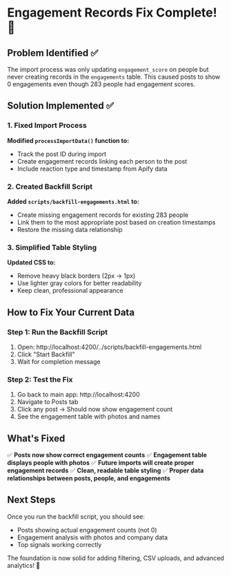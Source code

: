 # Engagement Records Fix Complete! 🎉

## Problem Identified ✅
The import process was only updating `engagement_score` on people but never creating records in the `engagements` table. This caused posts to show 0 engagements even though 283 people had engagement scores.

## Solution Implemented ✅

### 1. Fixed Import Process
**Modified `processImportData()` function to:**
- Track the post ID during import
- Create engagement records linking each person to the post
- Include reaction type and timestamp from Apify data

### 2. Created Backfill Script
**Added `scripts/backfill-engagements.html` to:**
- Create missing engagement records for existing 283 people
- Link them to the most appropriate post based on creation timestamps
- Restore the missing data relationship

### 3. Simplified Table Styling
**Updated CSS to:**
- Remove heavy black borders (2px → 1px)
- Use lighter gray colors for better readability
- Keep clean, professional appearance

## How to Fix Your Current Data

### Step 1: Run the Backfill Script
1. Open: http://localhost:4200/../scripts/backfill-engagements.html
2. Click "Start Backfill"
3. Wait for completion message

### Step 2: Test the Fix
1. Go back to main app: http://localhost:4200
2. Navigate to Posts tab
3. Click any post → Should now show engagement count
4. See the engagement table with photos and names

## What's Fixed

✅ **Posts now show correct engagement counts**
✅ **Engagement table displays people with photos**
✅ **Future imports will create proper engagement records**
✅ **Clean, readable table styling**
✅ **Proper data relationships between posts, people, and engagements**

## Next Steps

Once you run the backfill script, you should see:
- Posts showing actual engagement counts (not 0)
- Engagement analysis with photos and company data
- Top signals working correctly

The foundation is now solid for adding filtering, CSV uploads, and advanced analytics! 🚀